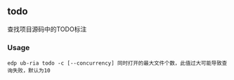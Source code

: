todo
-----

查找项目源码中的TODO标注

### Usage

    edp ub-ria todo -c [--concurrency] 同时打开的最大文件个数，此值过大可能导致查询失败，默认为10
